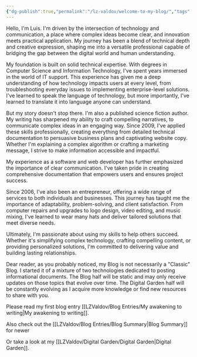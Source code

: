 ```yaml
---
{"dg-publish":true,"permalink":"/lz-valdov/welcome-to-my-blog/","tags":["gardenEntry"],"created":"2025-03-15T12:11:57.332-07:00","updated":"2025-03-16T11:18:46.059-07:00"}
---
```


Hello, I'm Luis. I'm driven by the intersection of technology and communication, a place where complex ideas become clear, and innovation meets practical application. My journey has been a blend of technical depth and creative expression, shaping me into a versatile professional capable of bridging the gap between the digital world and human understanding.

My foundation is built on solid technical expertise. With degrees in Computer Science and Information Technology, I've spent years immersed in the world of IT support. This experience has given me a deep understanding of how technology impacts users at every level, from troubleshooting everyday issues to implementing enterprise-level solutions. I've learned to speak the language of technology, but more importantly, I've learned to translate it into language anyone can understand.

But my story doesn't stop there. I'm also a published science fiction author. My writing has sharpened my ability to craft compelling narratives, to communicate complex ideas in an engaging way. Since 2009, I've applied these skills professionally, creating everything from detailed technical documentation to persuasive business plans and captivating website copy. Whether I'm explaining a complex algorithm or crafting a marketing message, I strive to make information accessible and impactful.

My experience as a software and web developer has further emphasized the importance of clear communication. I've taken pride in creating comprehensive documentation that empowers users and ensures project success.

Since 2006, I've also been an entrepreneur, offering a wide range of services to both individuals and businesses. This journey has taught me the importance of adaptability, problem-solving, and client satisfaction. From computer repairs and upgrades to logo design, video editing, and music mixing, I've learned to wear many hats and deliver tailored solutions that meet diverse needs.

Ultimately, I'm passionate about using my skills to help others succeed. Whether it's simplifying complex technology, crafting compelling content, or providing personalized solutions, I'm committed to delivering value and building lasting relationships.

Dear reader, as you probably noticed, my Blog is not necessarily a "Classic" Blog. I started it of a mixture of two technologies dedicated to posting informational documents. The Blog half will be static and may only receive updates on those topics that evolve over time. The Digital Garden half will be constantly evolving as I acquire more knowledge or find new resources to share with you. 

Please read my first blog entry [[LZValdov/Blog Entries/My awakening to writing\|My awakening to writing]]. 

Also check out the [[LZValdov/Blog Entries/Blog Summary\|Blog Summary]] for newer 

Or take a look at my [[LZValdov/Digital Garden/Digital Garden\|Digital Garden]].


